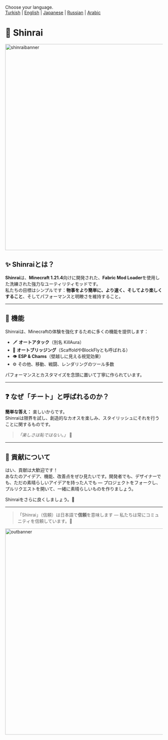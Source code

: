 Choose your language.  
[Turkish](README.tr.md) | [English](README.md) | [Japanese](README.jp.md) | [Russian](README.ru.md) | [Arabic](README.ar.md)

# 🍁 Shinrai
<img width="1920" height="658" alt="shinraibanner" src="https://github.com/user-attachments/assets/6c637b2d-b035-4f3e-a7ae-ca0ff3f2202a" />

## ✨ Shinraiとは？

**Shinrai**は、**Minecraft 1.21.4**向けに開発された、**Fabric Mod Loader**を使用した洗練された強力なユーティリティモッドです。  
私たちの目標はシンプルです：**物事をより簡単に、より速く、そしてより楽しくすること**、そしてパフォーマンスと明瞭さを維持すること。

---

## 🔴 機能

Shinraiは、Minecraftの体験を強化するために多くの機能を提供します：

- 🗡️ **オートアタック**（別名 KillAura）  
- 🧱 **オートブリッジング**（ScaffoldやBlockFlyとも呼ばれる）  
- 👁️ **ESP & Chams**（壁越しに見える視覚効果）  
- ⚙️ その他、移動、戦闘、レンダリングのツール多数

パフォーマンスとカスタマイズを念頭に置いて丁寧に作られています。

---

## ❓ なぜ「チート」と呼ばれるのか？

**簡単な答え：** 楽しいからです。  
Shinraiは限界を試し、創造的なカオスを楽しみ、スタイリッシュにそれを行うことに関するものです。

> _「楽しさは恥ではない。」_ 🥋

---

## 🤝 貢献について

はい、貢献は大歓迎です！  
あなたのアイデア、機能、改善点をぜひ見たいです。開発者でも、デザイナーでも、ただの素晴らしいアイデアを持った人でも — プロジェクトをフォークし、プルリクエストを開いて、一緒に素晴らしいものを作りましょう。

Shinraiをさらに良くしましょう。🍁

---

> 「Shinrai」（信頼）は日本語で**信頼**を意味します — 私たちは常にコミュニティを信頼しています。💖

<img width="1920" height="658" alt="outbanner" src="https://github.com/user-attachments/assets/3d1279f7-05b1-41c0-853a-6eac7802c03f" />
